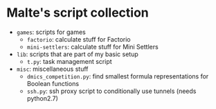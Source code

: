 # Malte's script collection

  * `games`: scripts for games
    * `factorio`: calculate stuff for Factorio
    * `mini-settlers`: calculate stuff for Mini Settlers
  * `lib`: scripts that are part of my basic setup
    * `t.py`: task management script
  * `misc`: miscellaneous stuff
    * `dmics_competition.py`: find smallest formula representations for Boolean functions
    * `ssh.py`: ssh proxy script to conditionally use tunnels (needs python2.7)
